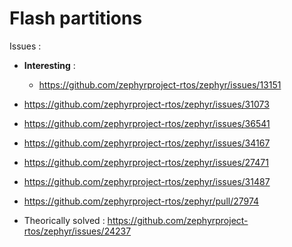 # Flash partitions





Issues :
- **Interesting** :
  - https://github.com/zephyrproject-rtos/zephyr/issues/13151


- https://github.com/zephyrproject-rtos/zephyr/issues/31073
- https://github.com/zephyrproject-rtos/zephyr/issues/36541
- https://github.com/zephyrproject-rtos/zephyr/issues/34167
- https://github.com/zephyrproject-rtos/zephyr/issues/27471
- https://github.com/zephyrproject-rtos/zephyr/issues/31487
- https://github.com/zephyrproject-rtos/zephyr/pull/27974

- Theorically solved : https://github.com/zephyrproject-rtos/zephyr/issues/24237
